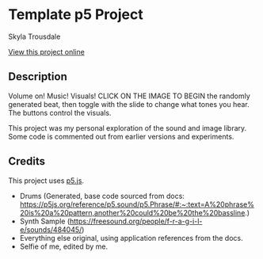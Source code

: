 # Template p5 Project

Skyla Trousdale 

[View this project online](https://browneyegirl.github.io/cart253/art-jam/)

## Description

Volume on! Music! Visuals! CLICK ON THE IMAGE TO BEGIN the randomly generated beat, then toggle with the slide to change what tones you hear. The buttons control the visuals. 

This project was my personal exploration of the sound and image library. Some code is commented out from earlier versions and experiments.


## Credits

This project uses [p5.js](https://p5js.org).

- Drums  (Generated, base code sourced from docs: https://p5js.org/reference/p5.sound/p5.Phrase/#:~:text=A%20phrase%20is%20a%20pattern,another%20could%20be%20the%20bassline.)
- Synth Sample (https://freesound.org/people/f-r-a-g-i-l-e/sounds/484045/)
- Everything else original, using application references from the docs. 
- Selfie of me, edited by me. 

